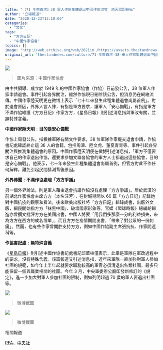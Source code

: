 ```yaml
---
title: "【71 年來首次】38 軍人作家集體退出中國作家協會　原因眾說紛紜"
author: "立場報道"
date: "2020-12-23T13:10:00"
categories:
  - "文化"
tags:
  - "方方日記"
  - "中國作家協會"
topics: []
image: "http://web.archive.org/web/2021im_/https://assets.thestandnews.com/media/photos/20201223-38_1Fe45_oWkyleL.png"
original_url: "thestandnews.com/culture/71-年來首次-38-軍人作家集體退出中國作家協會-原因眾說紛紜"
---
```

![](http://web.archive.org/web/2021im_/https://assets.thestandnews.com/media/photos/20201223-38_1Fe45_oWkyleL.png)
> 圖片來源：中國作家協會

由中共領導、成立於 1949 年的中國作家協會（作協）日前發公吿，38 位軍人作家申請退會。事件引起各界關注，雖然作協現已刪除該公吿，但消息仍在網絡流傳。中國作家陸天明更在微博上表示「七十年來發生此種集體退會尚屬首例」。對於退會原因，外界人言人殊，有指是軍方要求，讓軍人「安心備戰」，有指是軍方不滿作協維護《方方日記》作家方方，《星島日報》則引述消息指與軍改有關，並無特殊含義。

**中國作家陸天明﹕目的是安心備戰**

作協上周發公告，指根據軍隊有關文件要求，38 位軍隊作家提交退會申請，作協書記處確認終止這 38 人的會籍，包括周濤、陸文虎、董夏青青等。事件引起各界關注與推測集體退會的原因。中國作家陸天明便在微博引述消息指，「軍方不僅要求自己的作家退出作協，還要求參加文聯各協會的軍方人士都退出這些協會，目的是安心備戰」。他表示，七十年來發生此種集體退會尚屬首例，但官方對此不作任何解釋，難免引起民間猜測背後原因。

**外界傳聞﹕不滿作協處理「方方爭議」**

另一個外界說法，則是軍人藉由退會抗議作協沒有處理「方方爭議」。居於武漢的前湖北作家協會主席方方（本名汪芳），在封城期間以 60 篇「方方日記」記錄她對中國抗疫的觀察和看法。後來歐美出版社將「方方日記」輯錄成書，出版外文版，網民開始指方方「抹黑中國」、破壞國家形象等。官媒《環球時報》總編胡錫進亦曾撰文批評方方在美國出書，中國人將要「用我們多那麼一分的利益損失，來為方方在西方的成名埋單」，而且方方在疫情期間出書，「帶來了對公眾的一份刺痛」。然而，也有些作家曾開腔支持方方，例如中國作協副主席張抗抗、作家閻連科等。

**作協書記處﹕無特殊含義**

《[星島日報](http://web.archive.org/web/20211229132704/https://std.stheadline.com/daily/article/2319236/日報-中國-38軍方作家集體退出作協惹關注?fb_comment_id=5468491296510508_5468711026488535)》則引述中國作協書記處書記邱華棟僅表示，此舉是軍隊在軍改過程中的要求，沒有特殊含義。該篇報道又引述消息指，近年來軍隊一直加強對軍人參加社團的規範，如今年上半年起就要求職務較高的軍官必須清退出各類社團，最多只能保留一個與職業相關的社團。今年 3 月，中央軍委辦公廳印發新修訂的《規定》，進一步加大對軍人參加社團的限制，例如列明超過 70 歲的軍人要退出社團等。

![](http://web.archive.org/web/2021im_/https://assets.thestandnews.com/media/photos/E89EA2E5B995E688AAE59C96202020-12-2320E4B88AE58D8810.30.51_tymmI_E08HMyP.png)
> 微博截圖

![](http://web.archive.org/web/2021im_/https://assets.thestandnews.com/media/photos/E89EA2E5B995E688AAE59C96202020-12-2320E4B88AE58D8810.32.04_9vaZk_MNmBncg.png)
> 微博截圖

相關報道

[RFA](http://web.archive.org/web/20211229132704/https://www.rfa.org/cantonese/news/writer-12222020064143.html/ampRFA?fbclid=IwAR31jzpJpBrYGTnoj6qdTHwu4hXYf00F8pF4IfYudP4Edc_wjIMfyjxhV2E)、[中央社](http://web.archive.org/web/20211229132704/https://www.cna.com.tw/news/acn/202012210127.aspx)